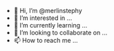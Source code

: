- 👋 Hi, I’m @merlinstephy
- 👀 I’m interested in ...
- 🌱 I’m currently learning ...
- 💞️ I’m looking to collaborate on ...
- 📫 How to reach me ...

<!---
merlinstephy/merlinstephy is a ✨ special ✨ repository because its `README.md` (this file) appears on your GitHub profile.
You can click the Preview link to take a look at your changes.
--->
